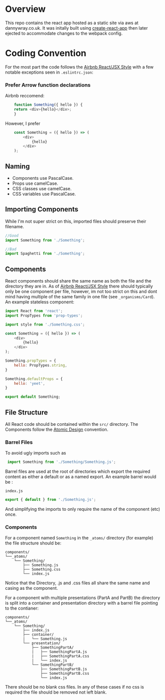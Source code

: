 # Overview

This repo contains the react app hosted as a static site via aws at dannywray.co.uk. It was initally built using [create-react-app](https://github.com/facebook/create-react-app) then later ejected to accommodate changes to the webpack config.


# Coding Convention

For the most part the code follows the [Airbnb React/JSX Style](https://airbnb.io/javascript/react/) with a few notable exceptions seen in `.eslintrc.json`:

### Prefer Arrow function declarations

Airbnb reccomend:
```javascript
    function Something({ hello }) {
    return <div>{hello}</div>;
    }
```
However, I prefer 
```javascript
    const Something = ({ hello }) => (
        <div>
            {hello}
        </div>
    );
```

## Naming

* Components use PascalCase.
* Props use camelCase.
* CSS classes use camelCase.
* CSS variables use PascalCase.

## Importing Components

While I'm not super strict on this, imported files should preserve their filename.
```javascript
//Good
import Something from './Something';

//Bad
import Spaghetti from './Something';
```


## Components
React components should share the same name as both the file and the directory they are in. As of [Airbnb React/JSX Style](https://airbnb.io/javascript/react/) there should typically only be one component per file, however, im not too strict on this and dont mind having multiple of the same family in one file (see `_organisms/Card`). An example stateless component:
```javascript
import React from 'react';
import PropTypes from 'prop-types';

import style from './Something.css';

const Something = ({ hello }) => (
    <div>
        {hello}
    </div>
);

Something.propTypes = {
    hello: PropTypes.string,
}

Something.defaultProps = {
    hello: 'yeet',
}

export default Something;
```

## File Structure
All React code should be contained within the `src/` directory. The Components follow the [Atomic Design](https://atomicdesign.bradfrost.com/) convention.

### Barrel Files
To avoid ugly imports such as 
```javascript
 import Something from './Something/Something.js';
 ```
Barrel files are used at the root of directories which export the required content as either a default or as a named export. An example barrel would be :

`index.js`
```javascript
export { default } from './Something.js';
```
And simplifying the imports to only require the name of the component (etc) once.

### Components
For a component named `Something`  in the `_atoms/` directory (for example) the file structure should be:

    components/
    └──_atoms/
        └── Something/
            ├── Something.js
            ├── Something.css
            └── index.js

Notice that the Directory, .js and .css files all share the same name and casing as the component.

For a component with multiple presentations (PartA and PartB) the directory is split into a container and presentation directory with a barrel file pointing to the contianer:

    components/
    └──_atoms/
        └── Something/
            ├── index.js
            ├── container/
            |   └── Something.js
            └── presentation/
                ├── SomethingPartA/
                |   ├── SomethingPartA.js
                |   ├── SomethingPartA.css
                |   └── index.js
                └── SomethingPartB/
                    ├── SomethingPartB.js
                    ├── SomethingPartB.css
                    └── index.js

There should be no blank css files. In any of these cases if no css is required the file should be removed not left blank.
